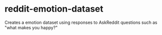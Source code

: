 # reddit-emotion-dataset
Creates a emotion dataset using responses to AskReddit questions such as "what makes you happy?"
